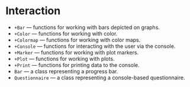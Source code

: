 # Interaction

* `+Bar` — functions for working with bars depicted on graphs.
* `+Color` — functions for working with color.
* `+Colormap` — functions for working with color maps.
* `+Console` — functions for interacting with the user via the console.
* `+Marker` — functions for working with plot markers.
* `+Plot` — functions for working with plots.
* `+Print` — functions for printing data to the console.
* `Bar` — a class representing a progress bar.
* `Questionnaire` — a class representing a console-based questionnaire.
